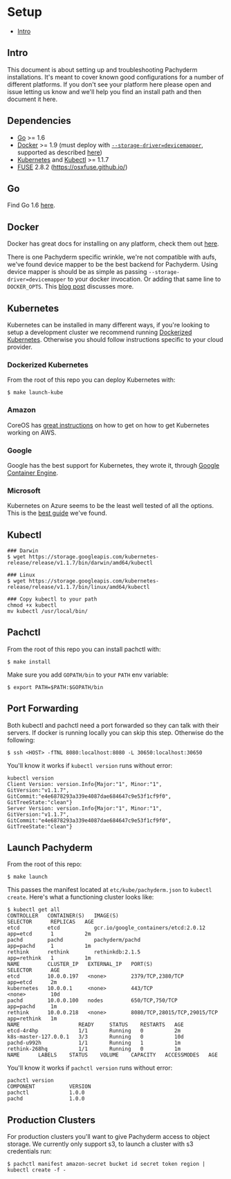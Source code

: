 # Setup

* [Intro](#intro) 

## Intro
This document is about setting up and troubleshooting Pachyderm installations.
It's meant to cover known good configurations for a number of different platforms.
If you don't see your platform here please open and issue letting us know and
we'll help you find an install path and then document it here.

## Dependencies

- [Go](#go) >= 1.6
- [Docker](#docker) >= 1.9 (must deploy with [`--storage-driver=devicemapper`](http://muehe.org/posts/switching-docker-from-aufs-to-devicemapper/), supported as described [here](https://docs.docker.com/engine/userguide/storagedriver/device-mapper-driver/))
- [Kubernetes](#kubernetes) and [Kubectl](#kubectl) >= 1.1.7
- [FUSE](#fuse) 2.8.2 (https://osxfuse.github.io/)

## Go
Find Go 1.6 [here](https://golang.org/doc/install).

## Docker

Docker has great docs for installing on any platform, check them out
[here](https://docs.docker.com/engine/installation/).

There is one Pachyderm specific wrinkle, we're not compatible with aufs, we've
found device mapper to be the best backend for Pachyderm. Using device mapper
is should be as simple as passing `--storage-driver=devicemapper` to your
docker invocation. Or adding that same line to `DOCKER_OPTS`. This [blog
post](http://muehe.org/posts/switching-docker-from-aufs-to-devicemapper/)
discusses more.

## Kubernetes

Kubernetes can be installed in many different ways, if you're looking to setup
a development cluster we recommend running [Dockerized Kubernetes](#dockerized-kubernetes).
Otherwise you should follow instructions specific to your cloud provider.

### Dockerized Kubernetes

From the root of this repo you can deploy Kubernetes with:

```shell
$ make launch-kube
```

### Amazon

CoreOS has [great instructions](https://coreos.com/kubernetes/docs/latest/kubernetes-on-aws.html)
on how to get on how to get Kubernetes working on AWS.

### Google

Google has the best support for Kubernetes, they wrote it, through [Google
Container Engine](https://cloud.google.com/container-engine/).

### Microsoft

Kubernetes on Azure seems to be the least well tested of all the options. This
is the [best guide](https://github.com/kubernetes/kubernetes/blob/master/docs/getting-started-guides/coreos/azure/README.md)
we've found.

## Kubectl

```shell
### Darwin
$ wget https://storage.googleapis.com/kubernetes-release/release/v1.1.7/bin/darwin/amd64/kubectl

### Linux
$ wget https://storage.googleapis.com/kubernetes-release/release/v1.1.7/bin/linux/amd64/kubectl

### Copy kubectl to your path
chmod +x kubectl
mv kubectl /usr/local/bin/
```

## Pachctl
From the root of this repo you can install pachctl with:

```shell
$ make install
```

Make sure you add `GOPATH/bin` to your `PATH` env variable:

```shell
$ export PATH=$PATH:$GOPATH/bin
```

## Port Forwarding
Both kubectl and pachctl need a port forwarded so they can talk with their servers.
If docker is running locally you can skip this step. Otherwise do the following:

```shell
$ ssh <HOST> -fTNL 8080:localhost:8080 -L 30650:localhost:30650
```

You'll know it works if `kubectl version` runs without error:

```shell
kubectl version
Client Version: version.Info{Major:"1", Minor:"1", GitVersion:"v1.1.7", GitCommit:"e4e6878293a339e4087dae684647c9e53f1cf9f0", GitTreeState:"clean"}
Server Version: version.Info{Major:"1", Minor:"1", GitVersion:"v1.1.7", GitCommit:"e4e6878293a339e4087dae684647c9e53f1cf9f0", GitTreeState:"clean"}
```

## Launch Pachyderm

From the root of this repo:

```shell
$ make launch
```

This passes the manifest located at `etc/kube/pachyderm.json` to `kubectl create`.
Here's what a functioning cluster looks like:

```shell
$ kubectl get all
CONTROLLER   CONTAINER(S)   IMAGE(S)                               SELECTOR      REPLICAS   AGE
etcd         etcd           gcr.io/google_containers/etcd:2.0.12   app=etcd      1          2m
pachd        pachd          pachyderm/pachd                        app=pachd     1          1m
rethink      rethink        rethinkdb:2.1.5                        app=rethink   1          1m
NAME         CLUSTER_IP   EXTERNAL_IP   PORT(S)                        SELECTOR      AGE
etcd         10.0.0.197   <none>        2379/TCP,2380/TCP              app=etcd      2m
kubernetes   10.0.0.1     <none>        443/TCP                        <none>        10d
pachd        10.0.0.100   nodes         650/TCP,750/TCP                app=pachd     1m
rethink      10.0.0.218   <none>        8080/TCP,28015/TCP,29015/TCP   app=rethink   1m
NAME                   READY     STATUS    RESTARTS   AGE
etcd-4r4hp             1/1       Running   0          2m
k8s-master-127.0.0.1   3/3       Running   0          10d
pachd-u992h            1/1       Running   1          1m
rethink-268hq          1/1       Running   0          1m
NAME      LABELS    STATUS    VOLUME    CAPACITY   ACCESSMODES   AGE
```

You'll know it works if `pachctl version` runs without error:

```shell
pachctl version
COMPONENT           VERSION
pachctl             1.0.0
pachd               1.0.0
```

## Production Clusters
For production clusters you'll want to give Pachyderm access to object storage.
We currently only support s3, to launch a cluster with s3 credentials run:

```shell
$ pachctl manifest amazon-secret bucket id secret token region | kubectl create -f -
```
